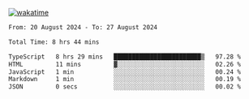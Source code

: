 [![wakatime](https://wakatime.com/badge/user/702d7a0d-6421-40c6-be4d-9b18f6ca91d5.svg)](https://wakatime.com/@702d7a0d-6421-40c6-be4d-9b18f6ca91d5)

<!--START_SECTION:waka-->

```txt
From: 20 August 2024 - To: 27 August 2024

Total Time: 8 hrs 44 mins

TypeScript   8 hrs 29 mins   ████████████████████████▒   97.28 %
HTML         11 mins         ▓░░░░░░░░░░░░░░░░░░░░░░░░   02.26 %
JavaScript   1 min           ░░░░░░░░░░░░░░░░░░░░░░░░░   00.24 %
Markdown     1 min           ░░░░░░░░░░░░░░░░░░░░░░░░░   00.19 %
JSON         0 secs          ░░░░░░░░░░░░░░░░░░░░░░░░░   00.02 %
```

<!--END_SECTION:waka-->